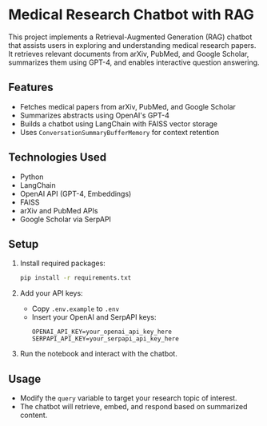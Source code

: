 
# Medical Research Chatbot with RAG

This project implements a Retrieval-Augmented Generation (RAG) chatbot that assists users in exploring and understanding medical research papers. It retrieves relevant documents from arXiv, PubMed, and Google Scholar, summarizes them using GPT-4, and enables interactive question answering.

## Features

- Fetches medical papers from arXiv, PubMed, and Google Scholar
- Summarizes abstracts using OpenAI's GPT-4
- Builds a chatbot using LangChain with FAISS vector storage
- Uses `ConversationSummaryBufferMemory` for context retention

## Technologies Used

- Python
- LangChain
- OpenAI API (GPT-4, Embeddings)
- FAISS
- arXiv and PubMed APIs
- Google Scholar via SerpAPI

## Setup

1. Install required packages:
   ```bash
   pip install -r requirements.txt
   ```

2. Add your API keys:
   - Copy `.env.example` to `.env`
   - Insert your OpenAI and SerpAPI keys:
     ```
     OPENAI_API_KEY=your_openai_api_key_here
     SERPAPI_API_KEY=your_serpapi_api_key_here
     ```

3. Run the notebook and interact with the chatbot.

## Usage

- Modify the `query` variable to target your research topic of interest.
- The chatbot will retrieve, embed, and respond based on summarized content.


